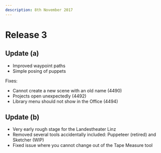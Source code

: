 ```yaml
---
description: 8th November 2017
---
```


# Release 3

## Update (a)

* Improved waypoint paths
* Simple posing of puppets

Fixes:

* Cannot create a new scene with an old name (4490)
* Projects open unexpectedly (4492)
* Library menu should not show in the Office (4494)

## Update (b)

* Very early rough stage for the Landestheater Linz
* Removed several tools accidentally included: Puppeteer (retired) and Sketcher (WIP)
* Fixed issue where you cannot change out of the Tape Measure tool
